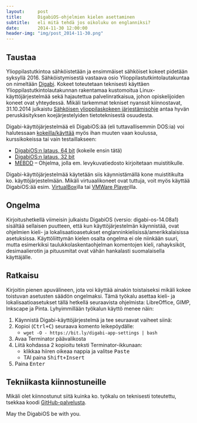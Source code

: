 ```yaml
---
layout:     post
title:      DigabiOS-ohjelmien kielen asettaminen
subtitle:   eli mitä tehdä jos oikoluku on englanniksi?
date:       2014-11-30 12:00:00
header-img: "img/post_2014-11-30.png"
---
```


## Taustaa

Ylioppilastutkintoa sähköistetään ja ensimmäiset sähköiset kokeet pidetään syksyllä 2016. Sähköistymisestä vastaava osio Ylioppilastutkintolautakuntaa on nimeltään [Digabi][digabi]. Kokeet toteutetaan teknisesti käyttäen Ylioppilastutkintolautakunnan rakentamaa kustomoitua Linux-käyttöjärjestelmää sekä hajautettua palvelinratkaisua, johon opiskelijoiden koneet ovat yhteydessä. Mikäli tarkemmat tekniset nyanssit kiinnostavat, 31.10.2014 julkaistu [Sähköisen ylioppilaskokeen järjestämisohje][jarjohje] antaa hyvän peruskäsityksen koejärjestelyiden tietoteknisestä osuudesta.

Digabi-käyttöjärjestelmää eli DigabiOS:ää (eli tuttavallisemmin DOS:ia) voi halutessaan [kokeilla/käyttää][kokeile] myös ihan muuten vaan koulussa, kurssikokeissa tai vain testaillakseen:

- [DigabiOS:n lataus, 64 bit][digabi64] (kokeile ensin tätä)
- [DigabiOS:n lataus, 32 bit][digabi32]
- [MEBDD][mebdd] – Ohjelma, jolla em. levykuvatiedosto kirjoitetaan muistitikulle.

Digabi-käyttöjärjestelmää käytetään siis käynnistämällä kone muistitikulta ko. käyttöjärjestelmään. Mikäli virtuaalikoneet ovat tuttuja, voit myös käyttää DigabiOS:ää esim. [VirtualBox][vb]illa tai [VMWare Player][vmplayer]illa.

## Ongelma

Kirjoitushetkellä viimeisin julkaistu DigabiOS (versio: digabi-os-14.08a1) sisältää sellaisen puutteen, että kun käyttöjärjestelmän käynnistää, ovat ohjelmien kieli- ja lokalisaatioasetukset englanninkielisissä/amerikkalaisissa asetuksissa. Käyttöliittymän kielen osalta ongelma ei ole niinkään suuri, mutta esimerkiksi taulukkolaskentaohjelman komentojen kieli, rahayksiköt, desimaalierotin ja pituusmitat ovat vähän hankalasti suomalaisella käyttäjälle.

## Ratkaisu

Kirjoitin pienen apuvälineen, jota voi käyttää ainakin toistaiseksi mikäli kokee toistuvan asetusten säädön ongelmaksi. Tämä työkalu asettaa kieli- ja lokalisaatioasetukset tällä hetkellä seuraavista ohjelmista: LibreOffice, GIMP, Inkscape ja Pinta. Lyhyimmillään työkalun käyttö menee näin:

1. Käynnistä Digabi-käyttöjärjestelmä ja tee seuraavat vaiheet siinä:
2. Kopioi (<kbd>Ctrl+C</kbd>) seuraava komento leikepöydälle:
	- `wget -O - https://bit.ly/digabi-app-settings | bash`
4. Avaa Terminator päävalikosta
5. Liitä kohdassa 2 kopioitu teksti Terminator-ikkunaan:
	- klikkaa hiiren oikeaa nappia ja valitse <kbd>Paste</kbd>
	- TAI paina <kbd>Shift+Insert</kbd>
5. Paina <kbd>Enter</kbd>

## Tekniikasta kiinnostuneille

Mikäli olet kiinnostunut siitä kuinka ko. työkalu on teknisesti toteutettu, tsekkaa koodi [GitHub-palvelusta][github].

May the DigabiOS be with you.

[digabi]: https://digabi.fi/
[jarjohje]: https://digabi.fi/wordpress/wp-content/uploads/2014/10/ytl_jarjestamisohje_2014-10-31.pdf
[kokeile]: https://digabi.fi/tekniikka/digabi-os/kokeile/
[digabi64]: https://digabi.fi/64bit
[digabi32]: https://digabi.fi/32bit
[mebdd]: https://digabi.fi/mebdd
[vb]: https://www.virtualbox.org/
[vmplayer]: http://www.vmware.com/products/player
[github]: https://github.com/jannecederberg/digabi-app-settings